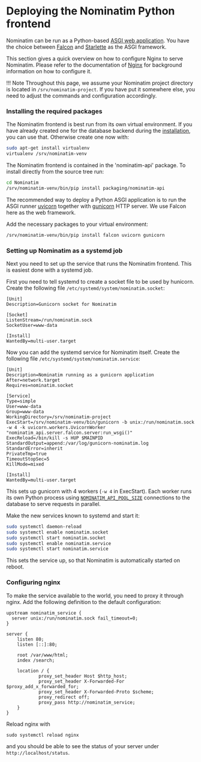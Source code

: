 # Deploying the Nominatim Python frontend

Nominatim can be run as a Python-based
[ASGI web application](https://asgi.readthedocs.io/en/latest/). You have the
choice between [Falcon](https://falcon.readthedocs.io/en/stable/)
and [Starlette](https://www.starlette.io/) as the ASGI framework.

This section gives a quick overview on how to configure Nginx to serve
Nominatim. Please refer to the documentation of
[Nginx](https://nginx.org/en/docs/) for background information on how
to configure it.

!!! Note
    Throughout this page, we assume your Nominatim project directory is
    located in `/srv/nominatim-project`. If you have put it somewhere else,
    you need to adjust the commands and configuration accordingly.


### Installing the required packages

The Nominatim frontend is best run from its own virtual environment. If
you have already created one for the database backend during the
[installation](Installation.md#building-nominatim), you can use that. Otherwise
create one now with:

```sh
sudo apt-get install virtualenv
virtualenv /srv/nominatim-venv
```

The Nominatim frontend is contained in the 'nominatim-api' package. To
install directly from the source tree run:

```sh
cd Nominatim
/srv/nominatim-venv/bin/pip install packaging/nominatim-api
```

The recommended way to deploy a Python ASGI application is to run
the ASGI runner [uvicorn](https://www.uvicorn.org/)
together with [gunicorn](https://gunicorn.org/) HTTP server. We use
Falcon here as the web framework.

Add the necessary packages to your virtual environment:

``` sh
/srv/nominatim-venv/bin/pip install falcon uvicorn gunicorn
```

### Setting up Nominatim as a systemd job

Next you need to set up the service that runs the Nominatim frontend. This is
easiest done with a systemd job.

First you need to tell systemd to create a socket file to be used by
hunicorn. Create the following file `/etc/systemd/system/nominatim.socket`:

``` systemd
[Unit]
Description=Gunicorn socket for Nominatim

[Socket]
ListenStream=/run/nominatim.sock
SocketUser=www-data

[Install]
WantedBy=multi-user.target
```

Now you can add the systemd service for Nominatim itself.
Create the following file `/etc/systemd/system/nominatim.service`:

``` systemd
[Unit]
Description=Nominatim running as a gunicorn application
After=network.target
Requires=nominatim.socket

[Service]
Type=simple
User=www-data
Group=www-data
WorkingDirectory=/srv/nominatim-project
ExecStart=/srv/nominatim-venv/bin/gunicorn -b unix:/run/nominatim.sock -w 4 -k uvicorn.workers.UvicornWorker "nominatim_api.server.falcon.server:run_wsgi()"
ExecReload=/bin/kill -s HUP $MAINPID
StandardOutput=append:/var/log/gunicorn-nominatim.log
StandardError=inherit
PrivateTmp=true
TimeoutStopSec=5
KillMode=mixed

[Install]
WantedBy=multi-user.target
```

This sets up gunicorn with 4 workers (`-w 4` in ExecStart). Each worker runs
its own Python process using
[`NOMINATIM_API_POOL_SIZE`](../customize/Settings.md#nominatim_api_pool_size)
connections to the database to serve requests in parallel.

Make the new services known to systemd and start it:

``` sh
sudo systemctl daemon-reload
sudo systemctl enable nominatim.socket
sudo systemctl start nominatim.socket
sudo systemctl enable nominatim.service
sudo systemctl start nominatim.service
```

This sets the service up, so that Nominatim is automatically started
on reboot.

### Configuring nginx

To make the service available to the world, you need to proxy it through
nginx. Add the following definition to the default configuration:

``` nginx
upstream nominatim_service {
  server unix:/run/nominatim.sock fail_timeout=0;
}

server {
    listen 80;
    listen [::]:80;

    root /var/www/html;
    index /search;

    location / {
            proxy_set_header Host $http_host;
            proxy_set_header X-Forwarded-For $proxy_add_x_forwarded_for;
            proxy_set_header X-Forwarded-Proto $scheme;
            proxy_redirect off;
            proxy_pass http://nominatim_service;
    }
}
```

Reload nginx with

```
sudo systemctl reload nginx
```

and you should be able to see the status of your server under
`http://localhost/status`.
